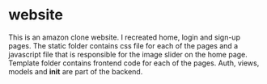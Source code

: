 # website

This is an amazon clone website. I recreated home, login and sign-up pages. 
The static folder contains css file for each of the pages and a javascript file that is responsible for the image slider on the home page.
Template folder contains frontend code for each of the pages. 
Auth, views, models and __init__ are part of the backend. 
